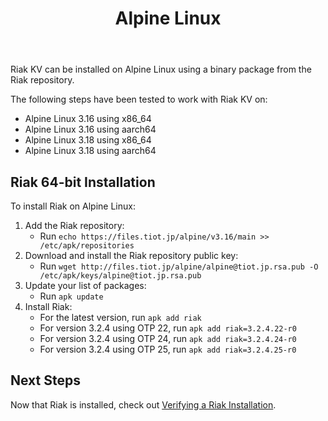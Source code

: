 ﻿---
title_supertext: "Installing on"
title: "Alpine Linux"
description: "installing Riak on Alpine Linux"
project: "riak_kv"
project_version: "3.2.4"
lastmod: 2022-12-30T00:00:00-00:00
sitemap:
  priority: 0.9
menu:
  riak_kv-3.2.4:
    name: "Alpine Linux"
    identifier: "installing_alpine_linux"
    weight: 301
    parent: "installing"
since: 3.0.9
version_history:
  in: "3.0.9+"
toc: true
aliases:
  - /riak/3.2.4/ops/building/installing/installing-on-alpine-linux
  - /riak/kv/3.2.4/ops/building/installing/installing-on-alpine-linux
  - /riak/3.2.4/installing/alpine-linux/
  - /riak/kv/3.2.4/installing/alpine-linux/
---

[security index]: {{<baseurl>}}riak/kv/3.2.4/using/security/
[install source erlang]: {{<baseurl>}}riak/kv/3.2.4/setup/installing/source/erlang
[install verify]: {{<baseurl>}}riak/kv/3.2.4/setup/installing/verify

Riak KV can be installed on Alpine Linux using a binary
package from the Riak repository.

The following steps have been tested to work with Riak KV on:

* Alpine Linux 3.16 using x86_64
* Alpine Linux 3.16 using aarch64
* Alpine Linux 3.18 using x86_64
* Alpine Linux 3.18 using aarch64

## Riak 64-bit Installation

To install Riak on Alpine Linux:

1. Add the Riak repository:
   * Run `echo https://files.tiot.jp/alpine/v3.16/main >> /etc/apk/repositories`
2. Download and install the Riak repository public key:
   * Run `wget http://files.tiot.jp/alpine/alpine@tiot.jp.rsa.pub -O /etc/apk/keys/alpine@tiot.jp.rsa.pub`
3. Update your list of packages:
   * Run `apk update`
4. Install Riak:
   * For the latest version, run `apk add riak`
   * For version 3.2.4 using OTP 22, run `apk add riak=3.2.4.22-r0`
   * For version 3.2.4 using OTP 24, run `apk add riak=3.2.4.24-r0`
   * For version 3.2.4 using OTP 25, run `apk add riak=3.2.4.25-r0`

## Next Steps

Now that Riak is installed, check out [Verifying a Riak Installation][install verify].
